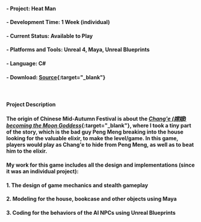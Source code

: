 #### - __Project__: Heat Man

#### - __Development Time__: 1 Week (individual)

#### - __Current Status__: Available to Play

#### - __Platforms and Tools__: Unreal 4, Maya, Unreal Blueprints

#### - __Language__: C\#

#### - __Download__: [Source](https://github.com/joylio/HeatMan){:target="_blank"}

<br>

#### __Project Description__

#### The origin of Chinese Mid-Autumn Festival is about the [_Chang'e (嫦娥) becoming the Moon Goddess_](https://en.wikipedia.org/wiki/Chang%27e){:target="_blank"}, where I took a tiny part of the story, which is the bad guy Peng Meng breaking into the house looking for the valuable elixir, to make the level/game. In this game, players would play as Chang'e to hide from Peng Meng, as well as to beat him to the elixir.

#### My work for this game includes all the design and implementations (since it was an individual project):

#### 1. The design of game mechanics and stealth gameplay

#### 2. Modeling for the house, bookcase and other objects using Maya

#### 3. Coding for the behaviors of the AI NPCs using Unreal Blueprints